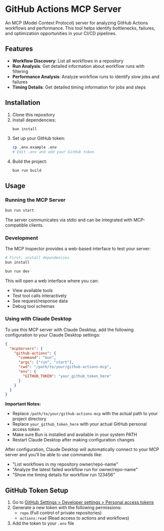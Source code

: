 # GitHub Actions MCP Server

An MCP (Model Context Protocol) server for analyzing GitHub Actions workflows and performance. This tool helps identify bottlenecks, failures, and optimization opportunities in your CI/CD pipelines.

## Features

- **Workflow Discovery**: List all workflows in a repository
- **Run Analysis**: Get detailed information about workflow runs with filtering
- **Performance Analysis**: Analyze workflow runs to identify slow jobs and failures
- **Timing Details**: Get detailed timing information for jobs and steps

## Installation

1. Clone this repository
2. Install dependencies:
   ```bash
   bun install
   ```
3. Set up your GitHub token:
   ```bash
   cp .env.example .env
   # Edit .env and add your GitHub token
   ```
4. Build the project:
   ```bash
   bun run build
   ```

## Usage

### Running the MCP Server

```bash
bun run start
```

The server communicates via stdio and can be integrated with MCP-compatible clients.

### Development

The MCP Inspector provides a web-based interface to test your server:

```bash
# First, install dependencies
bun install

bun run dev
```

This will open a web interface where you can:

- View available tools
- Test tool calls interactively
- See request/response data
- Debug tool schemas

### Using with Claude Desktop

To use this MCP server with Claude Desktop, add the following configuration to your Claude Desktop settings:

```json
{
  "mcpServers": {
    "github-actions": {
      "command": "bun",
      "args": ["run", "start"],
      "cwd": "/path/to/your/github-actions-mcp",
      "env": {
        "GITHUB_TOKEN": "your_github_token_here"
      }
    }
  }
}
```

**Important Notes:**

- Replace `/path/to/your/github-actions-mcp` with the actual path to your project directory
- Replace `your_github_token_here` with your actual GitHub personal access token
- Make sure Bun is installed and available in your system PATH
- Restart Claude Desktop after making configuration changes

After configuration, Claude Desktop will automatically connect to your MCP server and you'll be able to use commands like:

- "List workflows in my repository owner/repo-name"
- "Analyze the latest failed workflow run for owner/repo-name"
- "Show me timing details for workflow run 123456"

## GitHub Token Setup

1. Go to [GitHub Settings > Developer settings > Personal access tokens](https://github.com/settings/tokens)
2. Generate a new token with the following permissions:
   - `repo` (Full control of private repositories)
   - `actions:read` (Read access to actions and workflows)
3. Add the token to your `.env` file
